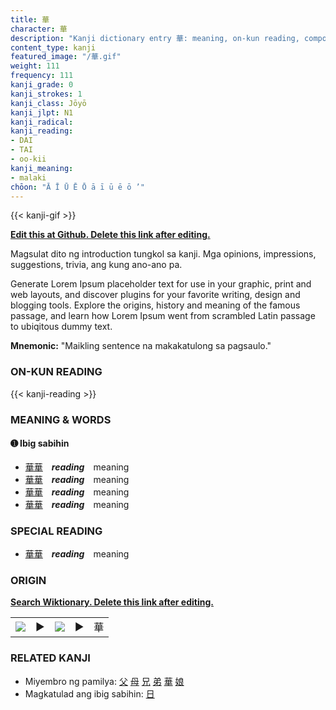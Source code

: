 ```yaml
---
title: 華
character: 華
description: "Kanji dictionary entry 華: meaning, on-kun reading, compounds, origin, related kanji"
content_type: kanji
featured_image: "/華.gif"
weight: 111
frequency: 111
kanji_grade: 0
kanji_strokes: 1
kanji_class: Jōyō
kanji_jlpt: N1
kanji_radical: 
kanji_reading: 
- DAI
- TAI
- oo-kii
kanji_meaning:
- malaki
chōon: "Ā Ī Ū Ē Ō ā ī ū ē ō ’"
---
```

[//]: # (Don't edit the line below. Kanji animated GIF code is automatically generated.)
{{< kanji-gif >}}

[//]: # (Edit below this line.)

**[Edit this at Github. Delete this link after editing.](https://github.com/tim0g/tim/tree/main/content/kanji/華/index.md)**

Magsulat dito ng introduction tungkol sa kanji. Mga opinions, impressions, suggestions, trivia, ang kung ano-ano pa.

Generate Lorem Ipsum placeholder text for use in your graphic, print and web layouts, and discover plugins for your favorite writing, design and blogging tools. Explore the origins, history and meaning of the famous passage, and learn how Lorem Ipsum went from scrambled Latin passage to ubiqitous dummy text.
 
**Mnemonic:** "Maikling sentence na makakatulong sa pagsaulo."

### ON-KUN READING

[//]: # (Don't edit the line below. ON-KUN READING code is automatically generated.)
{{< kanji-reading >}}

### MEANING & WORDS

#### ➊ **Ibig sabihin**
  - [華](../華)[華](../華)　***reading***　meaning
  - [華](../華)[華](../華)　***reading***　meaning
  - [華](../華)[華](../華)　***reading***　meaning
  - [華](../華)[華](../華)　***reading***　meaning

### SPECIAL READING
  - [華](../華)[華](../華)　***reading***　meaning

### ORIGIN

**[Search Wiktionary. Delete this link after editing.](https://wiktionary.org/wiki/華)**
<table class="kanji-table"><tr><td>
<img src="60px-華-bronze.svg.png">
</td><td>▶</td><td>
<img src="60px-華-oracle.svg.png">
</td><td>▶</td>
<td class="kanji-origin">華</td>
</tr></table>

### RELATED KANJI
- Miyembro ng pamilya: [父](../父) [母](../母) [兄](../兄) [弟](../弟) [華](../華) [娘](../娘)
- Magkatulad ang ibig sabihin: [日](../日)
